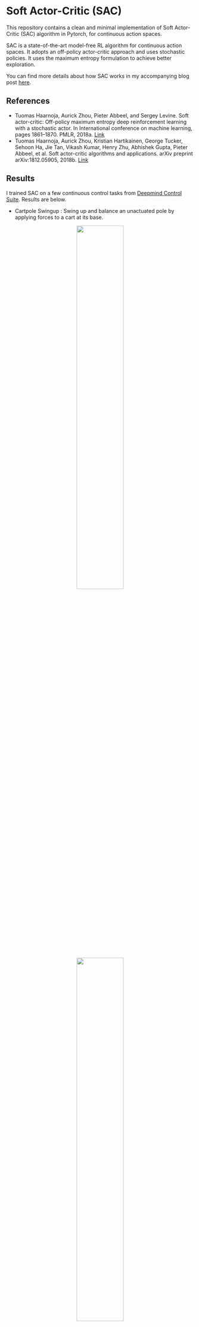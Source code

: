 # Soft Actor-Critic (SAC)
This repository contains a clean and minimal implementation of Soft Actor-Critic (SAC) algorithm in Pytorch, for continuous action spaces.

SAC is a state-of-the-art model-free RL algorithm for continuous action spaces. It adopts an off-policy actor-critic approach and uses stochastic policies. It uses the maximum entropy formulation to achieve better exploration.

You can find more details about how SAC works in my accompanying blog post [here](https://adi3e08.github.io/blog/sac/).

## References
* Tuomas Haarnoja, Aurick Zhou, Pieter Abbeel, and Sergey Levine. Soft actor-critic: Off-policy maximum entropy deep reinforcement learning with a stochastic actor. In International conference on machine learning, pages 1861–1870. PMLR, 2018a. [Link](https://arxiv.org/abs/1801.01290)
* Tuomas Haarnoja, Aurick Zhou, Kristian Hartikainen, George Tucker, Sehoon Ha, Jie Tan, Vikash Kumar, Henry Zhu, Abhishek Gupta, Pieter Abbeel, et al. Soft actor-critic algorithms and applications. arXiv preprint arXiv:1812.05905, 2018b. [Link](https://arxiv.org/abs/1812.05905)

## Results
I trained SAC on a few continuous control tasks from [Deepmind Control Suite](https://github.com/deepmind/dm_control/tree/master/dm_control/suite). Results are below.

* Cartpole Swingup : Swing up and balance an unactuated pole by applying forces to a cart at its base.
<p align="center">
<img src="https://adi3e08.github.io/files/blog/soft-actor-critic/imgs/sac_cartpole_swingup.png" width="50%" height="50%"/>
</p>
<p align="center">
<img src="https://adi3e08.github.io/files/blog/soft-actor-critic/imgs/sac_cartpole_swingup.gif" width="50%" height="50%"/>
</p>

* Reacher Hard : Control a two-link robotic arm to reach a randomized target location.
<p align="center">
<img src="https://adi3e08.github.io/files/blog/soft-actor-critic/imgs/sac_reacher_hard.png" width="50%" height="50%"/>
</p>
<p align="center">
<img src="https://adi3e08.github.io/files/blog/soft-actor-critic/imgs/sac_reacher_hard.gif" width="50%" height="50%"/>
</p>

* Cheetah Run : Control a planar biped to run.
<p align="center">
<img src="https://adi3e08.github.io/files/blog/soft-actor-critic/imgs/sac_cheetah_run.png" width="50%" height="50%"/>
</p>
<p align="center">
<img src="https://adi3e08.github.io/files/blog/soft-actor-critic/imgs/sac_cheetah_run.gif" width="50%" height="50%"/>
</p>

* Walker Run : Control a planar walker to run.
<p align="center">
<img src="https://adi3e08.github.io/files/blog/soft-actor-critic/imgs/sac_walker_run.png" width="50%" height="50%"/>
</p>
<p align="center">
<img src="https://adi3e08.github.io/files/blog/soft-actor-critic/imgs/sac_walker_run.gif" width="50%" height="50%"/>
</p>
